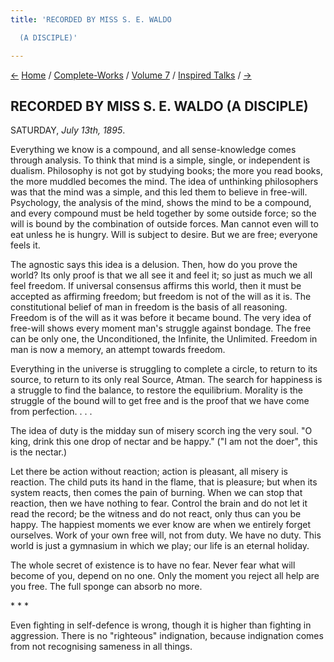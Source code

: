 ```yaml
---
title: 'RECORDED BY MISS S. E. WALDO

  (A DISCIPLE)'

---
```

<div>

[←](20_friday_july_12.htm) [Home](../../../index.htm) /
[Complete-Works](../../complete_works.htm) / [Volume
7](../volume_7_contents.htm) / [Inspired
Talks](inspired_talks_contents.htm) / [→](22_sunday_july_14.htm)

  

## RECORDED BY MISS S. E. WALDO (A DISCIPLE)

SATURDAY, *July 13th, 1895*.

Everything we know is a compound, and all sense-knowledge comes through
analysis. To think that mind is a simple, single, or independent is
dualism. Philosophy is not got by studying books; the more you read
books, the more muddled becomes the mind. The idea of unthinking
philosophers was that the mind was a simple, and this led them to
believe in free-will. Psychology, the analysis of the mind, shows the
mind to be a compound, and every compound must be held together by some
outside force; so the will is bound by the combination of outside
forces. Man cannot even will to eat unless he is hungry. Will is subject
to desire. But we are free; everyone feels it.

The agnostic says this idea is a delusion. Then, how do you prove the
world? Its only proof is that we all see it and feel it; so just as much
we all feel freedom. If universal consensus affirms this world, then it
must be accepted as affirming freedom; but freedom is not of the will as
it is. The constitutional belief of man in freedom is the basis of all
reasoning. Freedom is of the will as it was before it became bound. The
very idea of free-will shows every moment man's struggle against
bondage. The free can be only one, the Unconditioned, the Infinite, the
Unlimited. Freedom in man is now a memory, an attempt towards freedom.

Everything in the universe is struggling to complete a circle, to return
to its source, to return to its only real Source, Atman. The search for
happiness is a struggle to find the balance, to restore the equilibrium.
Morality is the struggle of the bound will to get free and is the proof
that we have come from perfection. . . .

The idea of duty is the midday sun of misery scorch ing the very soul.
"O king, drink this one drop of nectar and be happy." ("I am not the
doer", this is the nectar.)

Let there be action without reaction; action is pleasant, all misery is
reaction. The child puts its hand in the flame, that is pleasure; but
when its system reacts, then comes the pain of burning. When we can stop
that reaction, then we have nothing to fear. Control the brain and do
not let it read the record; be the witness and do not react, only thus
can you be happy. The happiest moments we ever know are when we entirely
forget ourselves. Work of your own free will, not from duty. We have no
duty. This world is just a gymnasium in which we play; our life is an
eternal holiday.

The whole secret of existence is to have no fear. Never fear what will
become of you, depend on no one. Only the moment you reject all help are
you free. The full sponge can absorb no more.

\*    \*    \*

Even fighting in self-defence is wrong, though it is higher than
fighting in aggression. There is no "righteous" indignation, because
indignation comes from not recognising sameness in all things.

</div>
